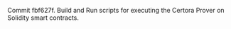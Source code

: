 Commit fbf627f.                    Build and Run scripts for executing the Certora Prover on Solidity smart contracts.